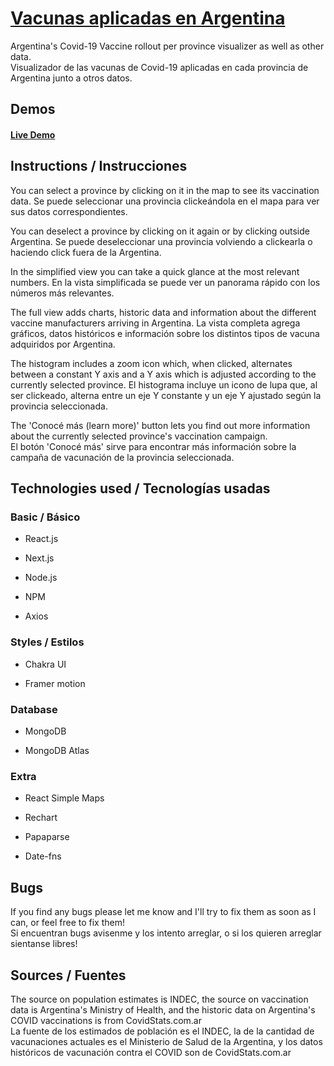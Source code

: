 # [Vacunas aplicadas en Argentina](https://argentina-vaccines.vercel.app/)

Argentina's Covid-19 Vaccine rollout per province visualizer as well as other data.  
Visualizador de las vacunas de Covid-19 aplicadas en cada provincia de Argentina junto a otros datos.

## Demos

#### [Live Demo](https://argentina-vaccines.vercel.app/)

## Instructions / Instrucciones

You can select a province by clicking on it in the map to see its vaccination data.
Se puede seleccionar una provincia clickeándola en el mapa para ver sus datos correspondientes.

You can deselect a province by clicking on it again or by clicking outside Argentina.
Se puede deseleccionar una provincia volviendo a clickearla o haciendo click fuera de la Argentina.

In the simplified view you can take a quick glance at the most relevant numbers.
En la vista simplificada se puede ver un panorama rápido con los números más relevantes.

The full view adds charts, historic data and information about the different vaccine manufacturers arriving in Argentina.
La vista completa agrega gráficos, datos históricos e información sobre los distintos tipos de vacuna adquiridos por Argentina.

The histogram includes a zoom icon which, when clicked, alternates between a constant Y axis and a Y axis which is adjusted according to the currently selected province.
El histograma incluye un icono de lupa que, al ser clickeado, alterna entre un eje Y constante y un eje Y ajustado según la provincia seleccionada.

The 'Conocé más (learn more)' button lets you find out more information about the currently selected province's vaccination campaign.  
El botón 'Conocé más' sirve para encontrar más información sobre la campaña de vacunación de la provincia seleccionada.

## Technologies used / Tecnologías usadas

### Basic / Básico

- React.js

- Next.js

- Node.js

- NPM

- Axios

### Styles / Estilos

- Chakra UI

- Framer motion

### Database

- MongoDB

- MongoDB Atlas

### Extra

- React Simple Maps

- Rechart

- Papaparse

- Date-fns

## Bugs

If you find any bugs please let me know and I'll try to fix them as soon as I can, or feel free to fix them!  
Si encuentran bugs avisenme y los intento arreglar, o si los quieren arreglar sientanse libres!

## Sources / Fuentes

The source on population estimates is INDEC, the source on vaccination data is Argentina's Ministry of Health, and the historic data on Argentina's COVID vaccinations is from CovidStats.com.ar  
La fuente de los estimados de población es el INDEC, la de la cantidad de vacunaciones actuales es el Ministerio de Salud de la Argentina, y los datos históricos de vacunación contra el COVID son de CovidStats.com.ar
